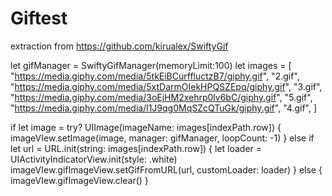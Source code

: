 # Giftest

extraction from  https://github.com/kirualex/SwiftyGif

let gifManager = SwiftyGifManager(memoryLimit:100)
let images = [
    "https://media.giphy.com/media/5tkEiBCurffluctzB7/giphy.gif",
    "2.gif",
    "https://media.giphy.com/media/5xtDarmOIekHPQSZEpq/giphy.gif",
    "3.gif",
    "https://media.giphy.com/media/3oEjHM2xehrp0lv6bC/giphy.gif",
    "5.gif",
    "https://media.giphy.com/media/l1J9qg0MqSZcQTuGk/giphy.gif",
    "4.gif",
]

if let image = try? UIImage(imageName: images[indexPath.row]) {
    imageVIew.setImage(image, manager: gifManager, loopCount: -1)
} else if let url = URL.init(string: images[indexPath.row]) {
    let loader = UIActivityIndicatorView.init(style: .white)
    imageVIew.gifImageView.setGifFromURL(url, customLoader: loader)
} else {
    imageVIew.gifImageView.clear()
}

